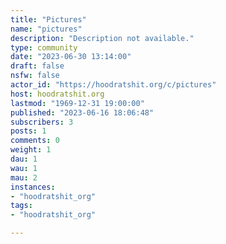```yaml
---
title: "Pictures" 
name: "pictures"
description: "Description not available."
type: community
date: "2023-06-30 13:14:00"
draft: false
nsfw: false
actor_id: "https://hoodratshit.org/c/pictures"
host: hoodratshit.org
lastmod: "1969-12-31 19:00:00"
published: "2023-06-16 18:06:48"
subscribers: 3
posts: 1
comments: 0
weight: 1
dau: 1
wau: 1
mau: 2
instances:
- "hoodratshit_org"
tags: 
- "hoodratshit_org"

---
```

